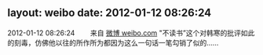 layout: weibo
date: 2012-01-12 08:26:24
---
2012-01-12 08:26:24  &nbsp;&nbsp;&nbsp;&nbsp;&nbsp;&nbsp; 来自 <a href="http://weibo.com/" rel="nofollow">微博 weibo.com</a>
"不读书”这个对韩寒的批评如此的刻毒，仿佛他以往的所作所为都因为这么一句话一笔勾销了似的…… ​​​
